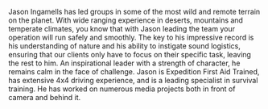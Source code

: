 Jason Ingamells has led groups in some of the most wild and remote terrain on the planet. With wide ranging experience in deserts, mountains and temperate climates, you know that with Jason leading the team your operation will run safely and smoothly. The key to his impressive record is his understanding of nature and his ability to instigate sound logistics, ensuring that our clients only have to focus on their specific task, leaving the rest to him. An inspirational leader with a strength of character, he remains calm in the face of challenge. Jason is Expedition First Aid Trained, has extensive 4x4 driving experience, and is a leading specialist in survival training. He has worked on numerous media projects both in front of camera and behind it.